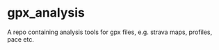 # gpx_analysis
A repo containing analysis tools for gpx files, e.g. strava maps, profiles, pace etc.
